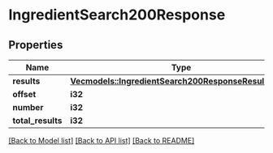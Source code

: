 # IngredientSearch200Response

## Properties

Name | Type | Description | Notes
------------ | ------------- | ------------- | -------------
**results** | [**Vec<models::IngredientSearch200ResponseResultsInner>**](ingredientSearch_200_response_results_inner.md) |  | 
**offset** | **i32** |  | 
**number** | **i32** |  | 
**total_results** | **i32** |  | 

[[Back to Model list]](../README.md#documentation-for-models) [[Back to API list]](../README.md#documentation-for-api-endpoints) [[Back to README]](../README.md)


